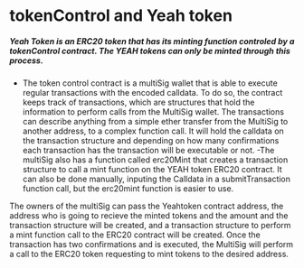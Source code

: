 # tokenControl and Yeah token

##### Yeah Token is an ERC20 token that has its minting function controled by a tokenControl contract. The YEAH tokens can only be minted through this process.





- The token control contract is a multiSig wallet that is able to execute regular transactions with the encoded calldata. To do so, the contract keeps track of transactions, which are structures that hold the information to perform calls from the MultiSig wallet. The transactions can describe anything from a simple ether transfer from the MultiSig to another address, to a complex function call. It will hold the calldata on the transaction structure and depending on how many confirmations each transaction has the transaction will be executable or not.
-The multiSig also has a function called erc20Mint that creates a transaction structure to call a mint function on the YEAH token ERC20 contract. It can also be done manually, inputing the Calldata in a submitTransaction function call, but the erc20mint function is easier to use.

The owners of the multiSig can pass the Yeahtoken contract address, the address who is going to recieve the minted tokens and the amount and the transaction structure will be created, and a transaction structure to perform a mint function call to the ERC20 contract will be created. 
Once the transaction has two confirmations and is executed, the MultiSig will perform a call to the ERC20 token requesting to mint tokens to the desired address.




